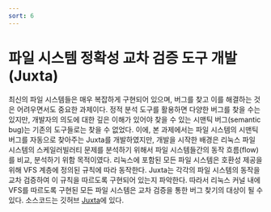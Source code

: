 ```yaml
---
sort: 6
---
```


# 파일 시스템 정확성 교차 검증 도구 개발(Juxta)

최신의 파일 시스템들은 매우 복잡하게 구현되어 있으며, 버그를 찾고 이를 해결하는 것은 어려우면서도 중요한 과제이다. 정적 분석 도구를 활용하면 다양한 버그를 찾을 수는 있지만, 개발자의 의도에 대한 깊은 이해가 있어야 찾을 수 있는 시맨틱 버그(semantic bug)는 기존의 도구들로는 찾을 수 없었다. 이에, 본 과제에서는 파일 시스템의 시맨틱 버그를 자동으로 찾아주는 Juxta를 개발하였지만, 개발을 시작한 배경은 리눅스 파일 시스템의 스케일러빌러티 문제를 분석하기 위해서 파일 시스템들간의 동작 흐름(flow)를 비교, 분석하기 위함 목적이였다.  리눅스에 포함된 모든 파일 시스템은 호환성 제공을 위해 VFS 계층에 정의된 규칙에 따라 동작한다. Juxta는 각각의 파일 시스템의 동작을 교차 검증하여 이 규칙을 따르도록 구현되어 있는지 파악한다. 따라서 리눅스 커널 내에 VFS를 따르도록 구현된 모든 파일 시스템은 교차 검증을 통한 버그 찾기의 대상이 될 수 있다. 소스코드는 깃허브 [Juxta](https://github.com/oslab-swrc/juxta)에 있다.
